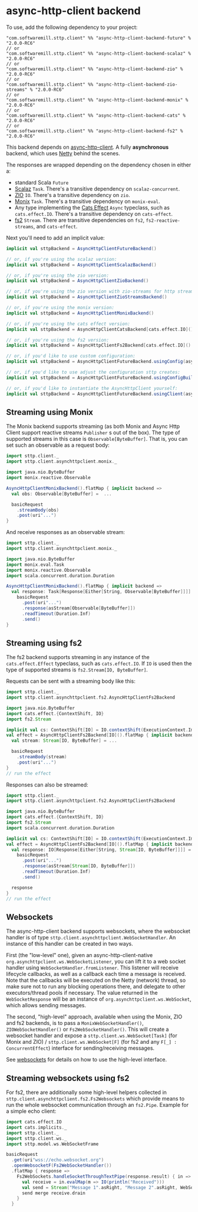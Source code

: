 # async-http-client backend

To use, add the following dependency to your project:

```
"com.softwaremill.sttp.client" %% "async-http-client-backend-future" % "2.0.0-RC6"
// or
"com.softwaremill.sttp.client" %% "async-http-client-backend-scalaz" % "2.0.0-RC6"
// or
"com.softwaremill.sttp.client" %% "async-http-client-backend-zio" % "2.0.0-RC6"
// or
"com.softwaremill.sttp.client" %% "async-http-client-backend-zio-streams" % "2.0.0-RC6"
// or
"com.softwaremill.sttp.client" %% "async-http-client-backend-monix" % "2.0.0-RC6"
// or
"com.softwaremill.sttp.client" %% "async-http-client-backend-cats" % "2.0.0-RC6"
// or
"com.softwaremill.sttp.client" %% "async-http-client-backend-fs2" % "2.0.0-RC6"
```
           
This backend depends on [async-http-client](https://github.com/AsyncHttpClient/async-http-client). A fully **asynchronous** backend, which uses [Netty](http://netty.io) behind the scenes.

The responses are wrapped depending on the dependency chosen in either a:

* standard Scala `Future`
* [Scalaz](https://github.com/scalaz/scalaz) `Task`. There's a transitive dependency on `scalaz-concurrent`.
* [ZIO](https://github.com/zio/zio) `IO`. There's a transitive dependency on `zio`.
* [Monix](https://monix.io) `Task`. There's a transitive dependency on `monix-eval`.
* Any type implementing the [Cats Effect](https://github.com/typelevel/cats-effect) `Async` typeclass, such as `cats.effect.IO`. There's a transitive dependency on `cats-effect`.
* [fs2](https://github.com/functional-streams-for-scala/fs2) `Stream`. There are transitive dependencies on `fs2`, `fs2-reactive-streams`, and `cats-effect`.

Next you'll need to add an implicit value:

```scala
implicit val sttpBackend = AsyncHttpClientFutureBackend()

// or, if you're using the scalaz version:
implicit val sttpBackend = AsyncHttpClientScalazBackend()

// or, if you're using the zio version:
implicit val sttpBackend = AsyncHttpClientZioBackend()

// or, if you're using the zio version with zio-streams for http streaming:
implicit val sttpBackend = AsyncHttpClientZioStreamsBackend()

// or, if you're using the monix version:
implicit val sttpBackend = AsyncHttpClientMonixBackend()

// or, if you're using the cats effect version:
implicit val sttpBackend = AsyncHttpClientCatsBackend[cats.effect.IO]()

// or, if you're using the fs2 version:
implicit val sttpBackend = AsyncHttpClientFs2Backend[cats.effect.IO]()

// or, if you'd like to use custom configuration:
implicit val sttpBackend = AsyncHttpClientFutureBackend.usingConfig(asyncHttpClientConfig)

// or, if you'd like to use adjust the configuration sttp creates:
implicit val sttpBackend = AsyncHttpClientFutureBackend.usingConfigBuilder(adjustFunction, sttpOptions)

// or, if you'd like to instantiate the AsyncHttpClient yourself:
implicit val sttpBackend = AsyncHttpClientFutureBackend.usingClient(asyncHttpClient)
```

## Streaming using Monix

The Monix backend supports streaming (as both Monix and Async Http Client support reactive streams `Publisher` s out of the box). The type of supported streams in this case is `Observable[ByteBuffer]`. That is, you can set such an observable as a request body:

```scala
import sttp.client._
import sttp.client.asynchttpclient.monix._

import java.nio.ByteBuffer
import monix.reactive.Observable

AsyncHttpClientMonixBackend().flatMap { implicit backend =>
  val obs: Observable[ByteBuffer] =  ...

  basicRequest
    .streamBody(obs)
    .post(uri"...")
}
```

And receive responses as an observable stream:

```scala
import sttp.client._
import sttp.client.asynchttpclient.monix._

import java.nio.ByteBuffer
import monix.eval.Task
import monix.reactive.Observable
import scala.concurrent.duration.Duration

AsyncHttpClientMonixBackend().flatMap { implicit backend =>
  val response: Task[Response[Either[String, Observable[ByteBuffer]]]] =
    basicRequest
      .post(uri"...")
      .response(asStream[Observable[ByteBuffer]])
      .readTimeout(Duration.Inf)
      .send()
}
```

## Streaming using fs2

The fs2 backend supports streaming in any instance of the `cats.effect.Effect` typeclass, such as `cats.effect.IO`. If `IO` is used then the type of supported streams is `fs2.Stream[IO, ByteBuffer]`.

Requests can be sent with a streaming body like this:

```scala
import sttp.client._
import sttp.client.asynchttpclient.fs2.AsyncHttpClientFs2Backend

import java.nio.ByteBuffer
import cats.effect.{ContextShift, IO}
import fs2.Stream

implicit val cs: ContextShift[IO] = IO.contextShift(ExecutionContext.Implicits.global)
val effect = AsyncHttpClientFs2Backend[IO]().flatMap { implicit backend =>
  val stream: Stream[IO, ByteBuffer] = ...

  basicRequest
    .streamBody(stream)
    .post(uri"...")
}
// run the effect
```

Responses can also be streamed:

```scala
import sttp.client._
import sttp.client.asynchttpclient.fs2.AsyncHttpClientFs2Backend

import java.nio.ByteBuffer
import cats.effect.{ContextShift, IO}
import fs2.Stream
import scala.concurrent.duration.Duration

implicit val cs: ContextShift[IO] = IO.contextShift(ExecutionContext.Implicits.global)
val effect = AsyncHttpClientFs2Backend[IO]().flatMap { implicit backend =>
  val response: IO[Response[Either[String, Stream[IO, ByteBuffer]]]] =
    basicRequest
      .post(uri"...")
      .response(asStream[Stream[IO, ByteBuffer]])
      .readTimeout(Duration.Inf)
      .send()

  response
}
// run the effect
```

## Websockets

The async-http-client backend supports websockets, where the websocket handler is of type `sttp.client.asynchttpclient.WebSocketHandler`. An instance of this handler can be created in two ways.

First (the "low-level" one), given an async-http-client-native `org.asynchttpclient.ws.WebSocketListener`, you can lift it to a web socket handler using `WebSocketHandler.fromListener`. This listener will receive lifecycle callbacks, as well as a callback each time a message is received. Note that the callbacks will be executed on the Netty (network) thread, so make sure not to run any blocking operations there, and delegate to other executors/thread pools if necessary. The value returned in the `WebSocketResponse` will be an instance of `org.asynchttpclient.ws.WebSocket`, which allows sending messages.

The second, "high-level" approach, available when using the Monix, ZIO and fs2 backends, is to pass a `MonixWebSocketHandler()`, `ZIOWebSocketHandler()` or `Fs2WebSocketHandler()`. This will create a websocket handler and expose a `sttp.client.ws.WebSocket[Task]` (for Monix and ZIO) / `sttp.client.ws.WebSocket[F]` (for fs2 and any `F[_] : ConcurrentEffect`) interface for sending/receiving messages.

See [websockets](../requests/websockets.html) for details on how to use the high-level interface.

## Streaming websockets using fs2

For fs2, there are additionally some high-level helpers collected in `sttp.client.asynchttpclient.fs2.Fs2Websockets` which provide means to run the whole websocket communication through an `fs2.Pipe`. Example for a simple echo client:

```scala
import cats.effect.IO
import cats.implicits._
import sttp.client._
import sttp.client.ws._
import sttp.model.ws.WebSocketFrame

basicRequest
  .get(uri"wss://echo.websocket.org")
  .openWebsocketF(Fs2WebSocketHandler())
  .flatMap { response =>
    Fs2WebSockets.handleSocketThroughTextPipe(response.result) { in =>
      val receive = in.evalMap(m => IO(println("Received")))
      val send = Stream("Message 1".asRight, "Message 2".asRight, WebSocketFrame.close.asLeft)
      send merge receive.drain
    }
  }
```
